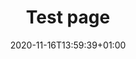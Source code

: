 ---
title: "Test page"
description: "Test page."
lead: "Statuses determine at what stage the current order is now."
date: 2020-11-16T13:59:39+01:00
lastmod: 2020-11-16T13:59:39+01:00
draft: false
images: []
menu:
  docs:
    parent: "prologue"
weight: 0253
toc: true
---